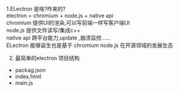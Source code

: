 1.ELectron 是啥?咋来的?   
electron = chromium + node.js + native api   
chromium 提供UI的渲染,可以写前端一样写客户端UI   
node.js 提供文件读写/集成c++   
native api 跨平台能力,update ,崩溃监控......   
ELectron 能够诞生也是基于 chromium node.js 在开源领域的发展生态   

2. 最简单的electron 项目结构
- packag.json
- index.html
- main.js
